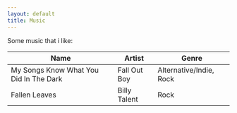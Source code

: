 ```yaml
---
layout: default
title: Music
---
```


Some music that i like:

| Name | Artist | Genre |
| ---- | ------ | ----- |
| My Songs Know What You Did In The Dark | Fall Out Boy | Alternative/Indie, Rock |
| Fallen Leaves | Billy Talent | Rock |
